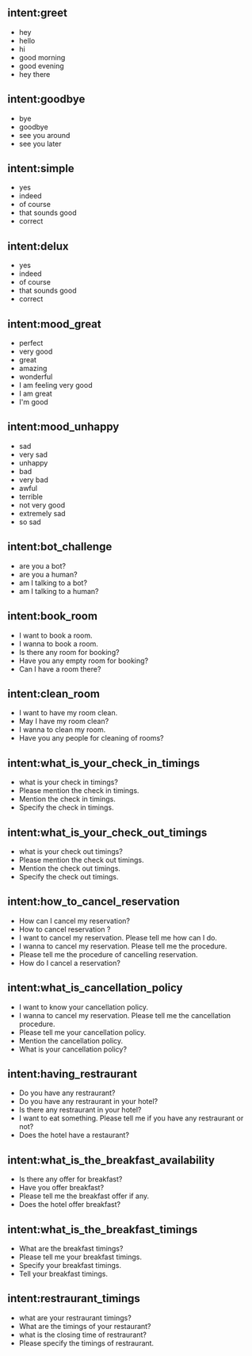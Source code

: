 ## intent:greet
- hey
- hello
- hi
- good morning
- good evening
- hey there

## intent:goodbye
- bye
- goodbye
- see you around
- see you later

## intent:simple
- yes
- indeed
- of course
- that sounds good
- correct

## intent:delux
- yes
- indeed
- of course
- that sounds good
- correct

## intent:mood_great
- perfect
- very good
- great
- amazing
- wonderful
- I am feeling very good
- I am great
- I'm good

## intent:mood_unhappy
- sad
- very sad
- unhappy
- bad
- very bad
- awful
- terrible
- not very good
- extremely sad
- so sad

## intent:bot_challenge
- are you a bot?
- are you a human?
- am I talking to a bot?
- am I talking to a human?

## intent:book_room
- I want to book a room.
- I wanna to book a room.
- Is there any room for booking?
- Have you any empty room for booking?
- Can I have a room there?

## intent:clean_room
- I want to have my room clean.
- May I have my room clean?
- I wanna to clean my room.
- Have you any people for cleaning of rooms?

## intent:what_is_your_check_in_timings
- what is your check in timings?
- Please mention the check in timings.
- Mention the check in timings.
- Specify the check in timings.

## intent:what_is_your_check_out_timings
- what is your check out timings?
- Please mention the check out timings.
- Mention the check out timings.
- Specify the check out timings.

## intent:how_to_cancel_reservation
- How can I cancel my reservation?
- How to cancel reservation ?
- I want to cancel my reservation. Please tell me how can I do.
- I wanna to cancel my reservation. Please tell me the procedure.
- Please tell me the procedure of cancelling reservation.
- How do I cancel a reservation?

## intent:what_is_cancellation_policy
- I want to know your cancellation policy.
- I wanna to cancel my reservation. Please tell me the cancellation procedure.
- Please tell me your cancellation policy.
- Mention the cancellation policy.
- What is your cancellation policy?

## intent:having_restraurant
- Do you have any restraurant?
- Do you have any restraurant in your hotel?
- Is there any restraurant in your hotel?
- I want to eat something. Please tell me if you have any restraurant or not?
- Does the hotel have a restaurant?

## intent:what_is_the_breakfast_availability
- Is there any offer for breakfast?
- Have you offer breakfast?
- Please tell me the breakfast offer if any.
- Does the hotel offer breakfast?

## intent:what_is_the_breakfast_timings 
- What are the breakfast timings?
- Please tell me your breakfast timings.
- Specify your breakfast timings.
- Tell your breakfast timings.

## intent:restraurant_timings
- what are your restraurant timings?
- What are the timings of your restaurant?
- what is the closing time of restraurant?
- Please specify the timings of restraurant.
